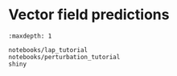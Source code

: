 # Vector field predictions


```{toctree}
:maxdepth: 1

notebooks/lap_tutorial
notebooks/perturbation_tutorial
shiny

```